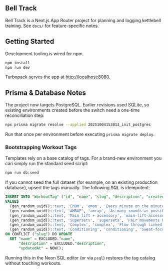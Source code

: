## Bell Track

Bell Track is a Next.js App Router project for planning and logging kettlebell training. See `docs/` for
feature-specific notes.

## Getting Started

Development tooling is wired for npm.

```bash
npm install
npm run dev
```

Turbopack serves the app at [http://localhost:8080](http://localhost:8080).

## Prisma & Database Notes

The project now targets PostgreSQL. Earlier revisions used SQLite, so existing environments created before the switch
need a one-time reconciliation step:

```bash
npx prisma migrate resolve --applied 20251004153013_init_postgres
```

Run that once per environment before executing `prisma migrate deploy`.

### Bootstrapping Workout Tags

Templates rely on a base catalog of tags. For a brand-new environment you can simply run the standard seed script:

```bash
npm run db:seed 
```

If you cannot seed the full dataset (for example, on an existing production database), upsert the tags manually. The
following SQL is idempotent:

```sql
INSERT INTO "WorkoutTag" ("id", "name", "slug", "description", "createdAt", "updatedAt")
VALUES
  (gen_random_uuid()::text, 'EMOM', 'emom', 'Every minute on the minute sessions for focused pacing.', NOW(), NOW()),
  (gen_random_uuid()::text, 'AMRAP', 'amrap', 'As many rounds as possible—perfect for short, intense blocks.', NOW(), NOW()),
  (gen_random_uuid()::text, 'Main lift + accessory', 'main-lift-accessory', 'Anchor session around one lift then layer supportive work.', NOW(), NOW()),
  (gen_random_uuid()::text, 'Supersets', 'supersets', 'Pair movements back-to-back to keep the heart rate up.', NOW(), NOW()),
  (gen_random_uuid()::text, 'Complex', 'complex', 'Flow through linked movements without putting the bell down.', NOW(), NOW()),
  (gen_random_uuid()::text, 'Conditioning', 'conditioning', 'Sweat-focused sessions when you want to move fast.', NOW(), NOW())
ON CONFLICT ("slug") DO UPDATE
  SET "name" = EXCLUDED."name",
      "description" = EXCLUDED."description",
      "updatedAt" = NOW();
```

Running this in the Neon SQL editor (or via `psql`) restores the tag catalog without touching workouts.
